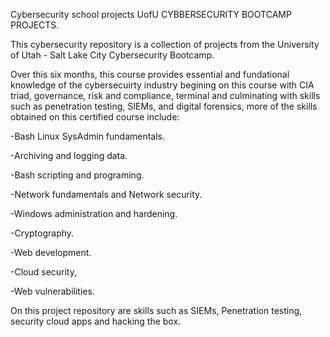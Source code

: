 Cybersecurity school projects
 UofU CYBBERSECURITY BOOTCAMP PROJECTS.
 
This cybersecurity repository is a collection of projects from the University of Utah - Salt Lake City Cybersecurity Bootcamp.

Over this six months, this course provides essential and fundational knowledge of the cybersecuirty industry begining on this course with CIA triad, governance, risk and compliance, terminal and culminating with skills such as penetration testing, SIEMs, and digital forensics, more of the skills obtained on this certified course include: 

-Bash Linux SysAdmin fundamentals.

-Archiving and logging data.

-Bash scripting and programing.

-Network fundamentals and Network security.

-Windows administration and hardening.

-Cryptography.

-Web development.

-Cloud security,

-Web vulnerabilities. 

On this project repository are skills such as SIEMs, Penetration testing, security cloud apps and hacking the box. 
